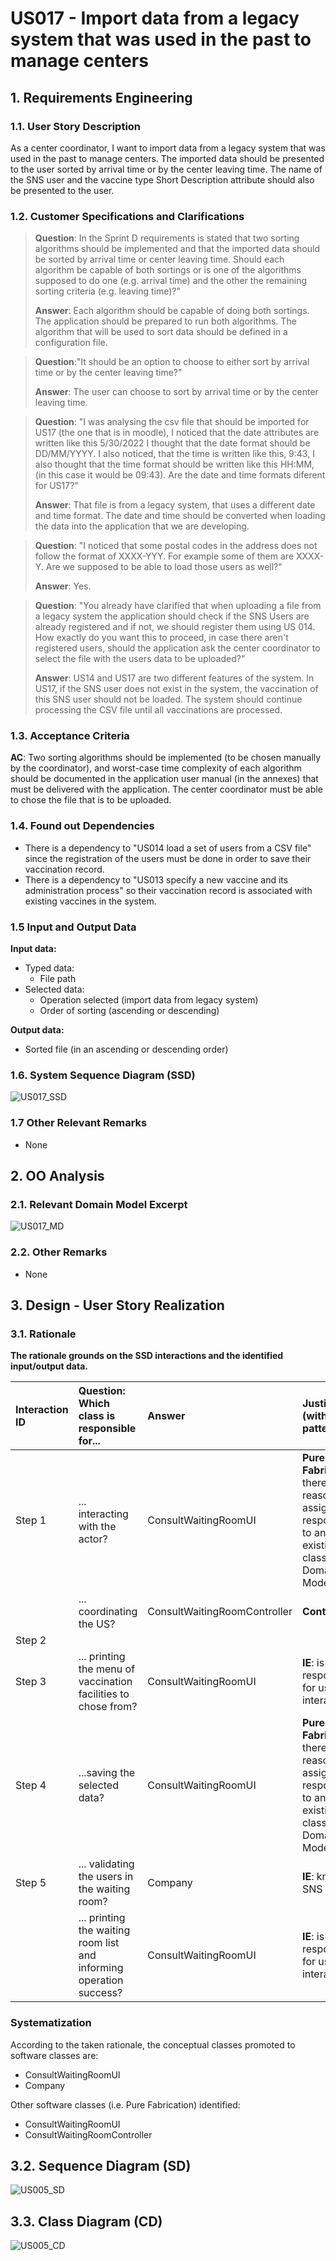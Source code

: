 # US017 - Import data from a legacy system that was used in the past to manage centers

## 1. Requirements Engineering

### 1.1. User Story Description

As a center coordinator, I want to import data from a legacy system that was used in the past to manage centers. The imported data
should be presented to the user sorted by arrival time or by the center leaving time. The name of the SNS user and the vaccine type 
Short Description attribute should also be presented to the user.


### 1.2. Customer Specifications and Clarifications

> **Question**: In the Sprint D requirements is stated that two sorting algorithms should be implemented and that the imported data should be sorted by arrival time or center leaving time. Should each algorithm be capable of both sortings or is one of the algorithms supposed to do one (e.g. arrival time) and the other the remaining sorting criteria (e.g. leaving time)?"
>
> **Answer**:  Each algorithm should be capable of doing both sortings. The application should be prepared to run both algorithms. The algorithm that will be used to sort data should be defined in a configuration file.

> **Question**:"It should be an option to choose to either sort by arrival time or by the center leaving time?"
> 
> **Answer**: The user can choose to sort by arrival time or by the center leaving time.

> **Question**: "I was analysing the csv file that should be imported for US17 (the one that is in moodle), I noticed that the date attributes are written like this 5/30/2022 I thought that the date format should be DD/MM/YYYY. I also noticed, that the time is written like this, 9:43, I also thought that the time format should be written like this HH:MM, (in this case it would be 09:43). Are the date and time formats diferent for US17?"
>
> **Answer**: That file is from a legacy system, that uses a different date and time format. The date and time should be converted when loading the data into the application that we are developing.

> **Question**: "I noticed that some postal codes in the address does not follow the format of XXXX-YYY. For example some of them are XXXX-Y. Are we supposed to be able to load those users as well?"
>
> **Answer**: Yes.

> **Question**: "You already have clarified that when uploading a file from a legacy system the application should check if the SNS Users are already registered and if not, we should register them using US 014. How exactly do you want this to proceed, in case there aren't registered users, should the application ask the center coordinator to select the file with the users data to be uploaded?"
> 
> **Answer**:  US14 and US17 are two different features of the system. In US17, if the SNS user does not exist in the system, the vaccination of this SNS user should not be loaded. The system should continue processing the CSV file until all vaccinations are processed.

### 1.3. Acceptance Criteria

**AC**: Two sorting algorithms should be implemented (to be chosen manually by the coordinator), and worst-case time complexity of each algorithm should be documented in the application user manual
(in the annexes) that must be delivered with the application. The center coordinator must be able to chose the file that is to be uploaded.

### 1.4. Found out Dependencies

* There is a dependency to "US014 load a set of users from a CSV file" since the registration of the users must be done in order to save their vaccination record.
* There is a dependency to "US013 specify a new vaccine and its administration process" so their vaccination record is associated with existing vaccines in the system.

### 1.5 Input and Output Data

**Input data:**

* Typed data:
    * File path
* Selected data:
    * Operation selected (import data from legacy system)
    * Order of sorting (ascending or descending)

**Output data:**

* Sorted file (in an ascending or descending order)


### 1.6. System Sequence Diagram (SSD)

![US017_SSD](US017_SSD.svg)

### 1.7 Other Relevant Remarks

* None

## 2. OO Analysis

### 2.1. Relevant Domain Model Excerpt

![US017_MD](US017_MD.svg)

### 2.2. Other Remarks

* None

## 3. Design - User Story Realization

### 3.1. Rationale

**The rationale grounds on the SSD interactions and the identified input/output data.**

| Interaction ID | Question: Which class is responsible for...                           | Answer                       | Justification (with patterns)                                                                                     |
|:---------------|:----------------------------------------------------------------------|:-----------------------------|:------------------------------------------------------------------------------------------------------------------|
| Step 1  		     | 		... interacting with the actor?					                                | ConsultWaitingRoomUI         | **Pure Fabrication**: there is no reason to assign this responsibility to any existing class in the Domain Model  |
|                | ... coordinating the US?                                              | ConsultWaitingRoomController | **Controller**                                                                                                    |
| Step 2  		     | 						                                                                |                              |                                                                                                                   |
| Step 3  		     | 		... printing the menu of vaccination facilities to chose from?					 | ConsultWaitingRoomUI         | **IE**: is responsible for user interactions                                                                      |
| Step 4         | ...saving the selected data?                                          | ConsultWaitingRoomUI         | **Pure Fabrication**:  there is no reason to assign this responsibility to any existing class in the Domain Model |
| Step 5  		     | 		... validating the users in the waiting room?					                  | Company                      | **IE**: knows all SNS users                                                                                       | 
|                | ... printing the waiting room list and informing operation success?   | ConsultWaitingRoomUI         | **IE**: is responsible for user interactions                                                                      |


### Systematization ##

According to the taken rationale, the conceptual classes promoted to software classes are:

* ConsultWaitingRoomUI
* Company

Other software classes (i.e. Pure Fabrication) identified:

* ConsultWaitingRoomUI
* ConsultWaitingRoomController

## 3.2. Sequence Diagram (SD)

![US005_SD](US005_SD.svg)

## 3.3. Class Diagram (CD)

![US005_CD](US005_CD.svg)